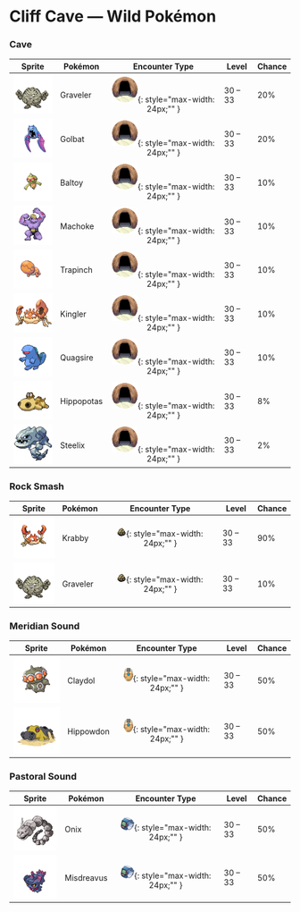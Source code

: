 # Cliff Cave — Wild Pokémon

### Cave

| Sprite | Pokémon | Encounter Type | Level | Chance |
|:------:|---------|:--------------:|-------|--------|
| ![Graveler](../../assets/sprites/graveler/front.gif "With a free and uncaring nature, it doesn’t mind if pieces break off while it rolls down mountains.") | Graveler | ![Cave](../../assets/encounter_types/cave.png "Cave"){: style="max-width: 24px;"" } | 30 – 33 | 20% |
| ![Golbat](../../assets/sprites/golbat/front.gif "However hard its victim’s hide may be, it punctures with sharp fangs and gorges itself with blood.") | Golbat | ![Cave](../../assets/encounter_types/cave.png "Cave"){: style="max-width: 24px;"" } | 30 – 33 | 20% |
| ![Baltoy](../../assets/sprites/baltoy/front.gif "It moves while spinning around on its single foot. Some BALTOY have been seen spinning on their heads.") | Baltoy | ![Cave](../../assets/encounter_types/cave.png "Cave"){: style="max-width: 24px;"" } | 30 – 33 | 10% |
| ![Machoke](../../assets/sprites/machoke/front.gif "It always goes at its full power, but this very tough and durable Pokémon never gets tired.") | Machoke | ![Cave](../../assets/encounter_types/cave.png "Cave"){: style="max-width: 24px;"" } | 30 – 33 | 10% |
| ![Trapinch](../../assets/sprites/trapinch/front.gif "Its nest is a sloped, bowl-like pit in the desert. Once something has fallen in, there is no escape.") | Trapinch | ![Cave](../../assets/encounter_types/cave.png "Cave"){: style="max-width: 24px;"" } | 30 – 33 | 10% |
| ![Kingler](../../assets/sprites/kingler/front.gif "It can hardly lift its massive, overgrown pincer. The pincer’s size makes it difficult to aim properly.") | Kingler | ![Cave](../../assets/encounter_types/cave.png "Cave"){: style="max-width: 24px;"" } | 30 – 33 | 10% |
| ![Quagsire](../../assets/sprites/quagsire/front.gif "This carefree Pokémon has an easy-going nature. While swimming, it always bumps into boat hulls.") | Quagsire | ![Cave](../../assets/encounter_types/cave.png "Cave"){: style="max-width: 24px;"" } | 30 – 33 | 10% |
| ![Hippopotas](../../assets/sprites/hippopotas/front.gif "It shrouds itself in sand to ward off germs. It travels easily through the sands of the desert.") | Hippopotas | ![Cave](../../assets/encounter_types/cave.png "Cave"){: style="max-width: 24px;"" } | 30 – 33 | 8% |
| ![Steelix](../../assets/sprites/steelix/front.gif "Its body has been compressed deep under the ground. As a result, it is even harder than a diamond.") | Steelix | ![Cave](../../assets/encounter_types/cave.png "Cave"){: style="max-width: 24px;"" } | 30 – 33 | 2% |

### Rock Smash

| Sprite | Pokémon | Encounter Type | Level | Chance |
|:------:|---------|:--------------:|-------|--------|
| ![Krabby](../../assets/sprites/krabby/front.gif "If it senses danger approaching, it cloaks itself with bubbles from its mouth so it will look bigger.") | Krabby | ![Rock Smash](../../assets/encounter_types/rock_smash.png "Rock Smash"){: style="max-width: 24px;"" } | 30 – 33 | 90% |
| ![Graveler](../../assets/sprites/graveler/front.gif "With a free and uncaring nature, it doesn’t mind if pieces break off while it rolls down mountains.") | Graveler | ![Rock Smash](../../assets/encounter_types/rock_smash.png "Rock Smash"){: style="max-width: 24px;"" } | 30 – 33 | 10% |

### Meridian Sound

| Sprite | Pokémon | Encounter Type | Level | Chance |
|:------:|---------|:--------------:|-------|--------|
| ![Claydol](../../assets/sprites/claydol/front.gif "It is said that it originates from clay dolls made by an ancient civilization.") | Claydol | ![Meridian Sound](../../assets/encounter_types/meridian_sound.png "Meridian Sound"){: style="max-width: 24px;"" } | 30 – 33 | 50% |
| ![Hippowdon](../../assets/sprites/hippowdon/front.gif "It brandishes its gaping mouth in a display of fearsome strength. It raises vast quantities of sand while attacking.") | Hippowdon | ![Meridian Sound](../../assets/encounter_types/meridian_sound.png "Meridian Sound"){: style="max-width: 24px;"" } | 30 – 33 | 50% |

### Pastoral Sound

| Sprite | Pokémon | Encounter Type | Level | Chance |
|:------:|---------|:--------------:|-------|--------|
| ![Onix](../../assets/sprites/onix/front.gif "It twists and squirms through the ground. The thunderous roar of its tunneling echoes a long way.") | Onix | ![Pastoral Sound](../../assets/encounter_types/pastoral_sound.png "Pastoral Sound"){: style="max-width: 24px;"" } | 30 – 33 | 50% |
| ![Misdreavus](../../assets/sprites/misdreavus/front.gif "It likes playing mischievous tricks, such as screaming and wailing to startle people at night.") | Misdreavus | ![Pastoral Sound](../../assets/encounter_types/pastoral_sound.png "Pastoral Sound"){: style="max-width: 24px;"" } | 30 – 33 | 50% |

